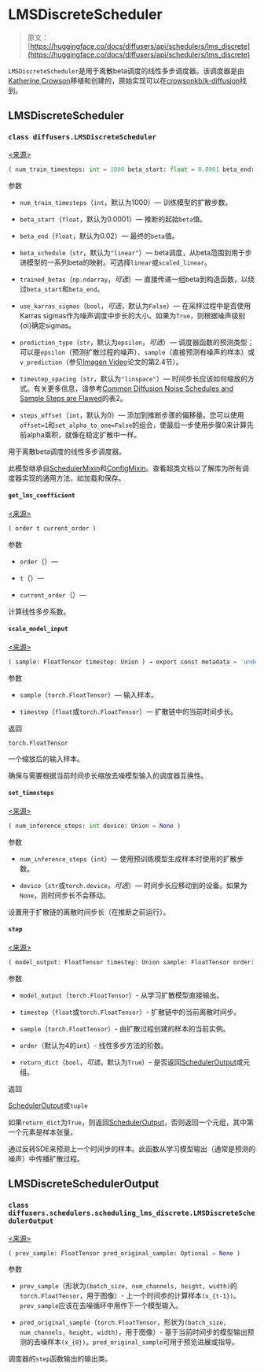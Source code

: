 # LMSDiscreteScheduler

> 原文：[https://huggingface.co/docs/diffusers/api/schedulers/lms_discrete](https://huggingface.co/docs/diffusers/api/schedulers/lms_discrete)

`LMSDiscreteScheduler`是用于离散beta调度的线性多步调度器。该调度器是由[Katherine Crowson](https://github.com/crowsonkb/)移植和创建的，原始实现可以在[crowsonkb/k-diffusion](https://github.com/crowsonkb/k-diffusion/blob/481677d114f6ea445aa009cf5bd7a9cdee909e47/k_diffusion/sampling.py#L181)找到。

## LMSDiscreteScheduler

### `class diffusers.LMSDiscreteScheduler`

[<来源>](https://github.com/huggingface/diffusers/blob/v0.26.3/src/diffusers/schedulers/scheduling_lms_discrete.py#L92)

```py
( num_train_timesteps: int = 1000 beta_start: float = 0.0001 beta_end: float = 0.02 beta_schedule: str = 'linear' trained_betas: Union = None use_karras_sigmas: Optional = False prediction_type: str = 'epsilon' timestep_spacing: str = 'linspace' steps_offset: int = 0 )
```

参数

+   `num_train_timesteps`（`int`，默认为1000）— 训练模型的扩散步数。

+   `beta_start`（`float`，默认为0.0001）— 推断的起始`beta`值。

+   `beta_end`（`float`，默认为0.02）— 最终的`beta`值。

+   `beta_schedule`（`str`，默认为`"linear"`）— beta调度，从beta范围到用于步进模型的一系列beta的映射。可选择`linear`或`scaled_linear`。

+   `trained_betas`（`np.ndarray`，*可选*）— 直接传递一组beta到构造函数，以绕过`beta_start`和`beta_end`。

+   `use_karras_sigmas`（`bool`，*可选*，默认为`False`）— 在采样过程中是否使用Karras sigmas作为噪声调度中步长的大小。如果为`True`，则根据噪声级别{σi}确定sigmas。

+   `prediction_type`（`str`，默认为`epsilon`，*可选*）— 调度器函数的预测类型；可以是`epsilon`（预测扩散过程的噪声）、`sample`（直接预测有噪声的样本）或`v_prediction`（参见[Imagen Video](https://imagen.research.google/video/paper.pdf)论文的第2.4节）。

+   `timestep_spacing`（`str`，默认为`"linspace"`）— 时间步长应该如何缩放的方式。有关更多信息，请参考[Common Diffusion Noise Schedules and Sample Steps are Flawed](https://huggingface.co/papers/2305.08891)的表2。

+   `steps_offset`（`int`，默认为0）— 添加到推断步骤的偏移量。您可以使用`offset=1`和`set_alpha_to_one=False`的组合，使最后一步使用步骤0来计算先前alpha乘积，就像在稳定扩散中一样。

用于离散beta调度的线性多步调度器。

此模型继承自[SchedulerMixin](/docs/diffusers/v0.26.3/en/api/schedulers/overview#diffusers.SchedulerMixin)和[ConfigMixin](/docs/diffusers/v0.26.3/en/api/configuration#diffusers.ConfigMixin)。查看超类文档以了解库为所有调度器实现的通用方法，如加载和保存。

#### `get_lms_coefficient`

[<来源>](https://github.com/huggingface/diffusers/blob/v0.26.3/src/diffusers/schedulers/scheduling_lms_discrete.py#L214)

```py
( order t current_order )
```

参数

+   `order`（）—

+   `t`（）—

+   `current_order`（）—

计算线性多步系数。

#### `scale_model_input`

[<来源>](https://github.com/huggingface/diffusers/blob/v0.26.3/src/diffusers/schedulers/scheduling_lms_discrete.py#L188)

```py
( sample: FloatTensor timestep: Union ) → export const metadata = 'undefined';torch.FloatTensor
```

参数

+   `sample`（`torch.FloatTensor`）— 输入样本。

+   `timestep`（`float`或`torch.FloatTensor`）— 扩散链中的当前时间步长。

返回

`torch.FloatTensor`

一个缩放后的输入样本。

确保与需要根据当前时间步长缩放去噪模型输入的调度器互换性。

#### `set_timesteps`

[<来源>](https://github.com/huggingface/diffusers/blob/v0.26.3/src/diffusers/schedulers/scheduling_lms_discrete.py#L236)

```py
( num_inference_steps: int device: Union = None )
```

参数

+   `num_inference_steps`（`int`）— 使用预训练模型生成样本时使用的扩散步数。

+   `device`（`str`或`torch.device`，*可选*）— 时间步长应移动到的设备。如果为`None`，则时间步长不会移动。

设置用于扩散链的离散时间步长（在推断之前运行）。

#### `step`

[<来源>](https://github.com/huggingface/diffusers/blob/v0.26.3/src/diffusers/schedulers/scheduling_lms_discrete.py#L343)

```py
( model_output: FloatTensor timestep: Union sample: FloatTensor order: int = 4 return_dict: bool = True ) → export const metadata = 'undefined';SchedulerOutput or tuple
```

参数

+   `model_output`（`torch.FloatTensor`）- 从学习扩散模型直接输出。

+   `timestep`（`float`或`torch.FloatTensor`）- 扩散链中的当前离散时间步。

+   `sample`（`torch.FloatTensor`）- 由扩散过程创建的样本的当前实例。

+   `order`（默认为4的`int`）- 线性多步方法的阶数。

+   `return_dict`（`bool`，*可选*，默认为`True`）- 是否返回[SchedulerOutput](/docs/diffusers/v0.26.3/en/api/schedulers/dpm_discrete_ancestral#diffusers.schedulers.scheduling_utils.SchedulerOutput)或元组。

返回

[SchedulerOutput](/docs/diffusers/v0.26.3/en/api/schedulers/dpm_discrete_ancestral#diffusers.schedulers.scheduling_utils.SchedulerOutput)或`tuple`

如果`return_dict`为`True`，则返回[SchedulerOutput](/docs/diffusers/v0.26.3/en/api/schedulers/dpm_discrete_ancestral#diffusers.schedulers.scheduling_utils.SchedulerOutput)，否则返回一个元组，其中第一个元素是样本张量。

通过反转SDE来预测上一个时间步的样本。此函数从学习模型输出（通常是预测的噪声）中传播扩散过程。

## LMSDiscreteSchedulerOutput

### `class diffusers.schedulers.scheduling_lms_discrete.LMSDiscreteSchedulerOutput`

[<来源>](https://github.com/huggingface/diffusers/blob/v0.26.3/src/diffusers/schedulers/scheduling_lms_discrete.py#L28)

```py
( prev_sample: FloatTensor pred_original_sample: Optional = None )
```

参数

+   `prev_sample`（形状为`(batch_size, num_channels, height, width)`的`torch.FloatTensor`，用于图像）- 上一个时间步的计算样本`(x_{t-1})`。`prev_sample`应该在去噪循环中用作下一个模型输入。

+   `pred_original_sample`（`torch.FloatTensor`，形状为`(batch_size, num_channels, height, width)`，用于图像）- 基于当前时间步的模型输出预测的去噪样本`(x_{0})`。`pred_original_sample`可用于预览进展或指导。

调度器的`step`函数输出的输出类。
